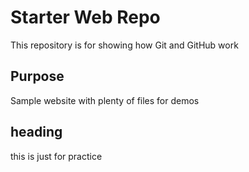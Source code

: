 # Starter Web Repo

This repository is for showing how Git and GitHub work

## Purpose

Sample website with plenty of files for demos

## heading 
this is just for practice